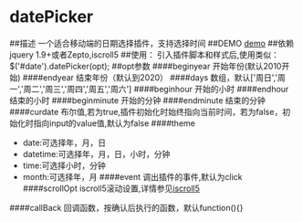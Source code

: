 # datePicker
##描述
一个适合移动端的日期选择插件，支持选择时间
##DEMO
[demo](http://deng213.sinapp/demo/datePicker)
##依赖
jquery 1.9+或者Zepto,iscroll5
##使用：
引入插件脚本和样式后,使用类似：$('#date').datePicker(opt);
##opt参数
####beginyear
开始年份(默认2010开始)
####endyear
结束年份（默认到2020）
####days
数组，默认['周日','周一','周二','周三','周四','周五','周六']
####beginhour
开始的小时
####endhour
结束的小时
####beginminute
开始的分钟
####endminute
结束的分钟
####curdate
布尔值,若为true,插件初始化时始终指向当前时间，若为false，初始化时指向input的value值,默认为false
####theme
- date:可选择年，月，日
- datetime:可选择年，月，日，小时，分钟
- time:可选择小时，分钟
- month:可选择年，月
####event
调出插件的事件,默认为click
####scrollOpt
iscroll5滚动设置,详情参见[iscroll5](https://github.com/cubiq/iscroll)

####callBack
回调函数，按确认后执行的函数，默认function(){}

